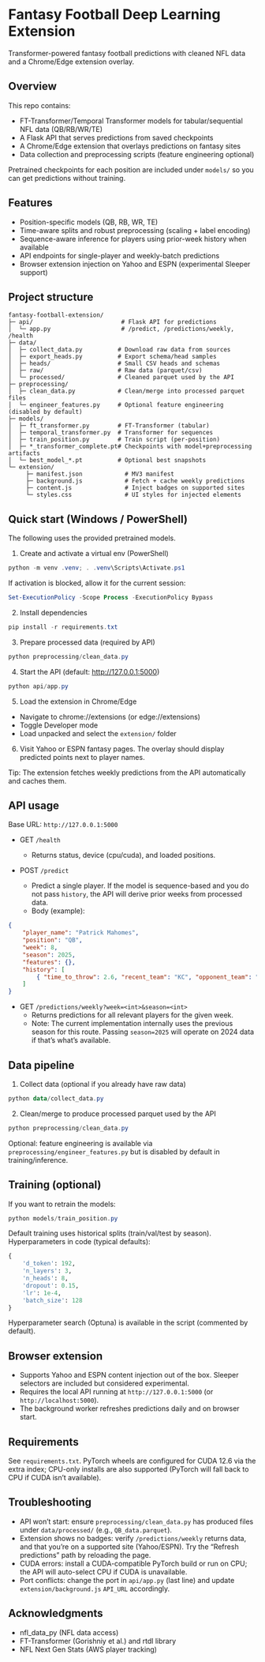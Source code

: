 # Fantasy Football Deep Learning Extension

Transformer-powered fantasy football predictions with cleaned NFL data and a Chrome/Edge extension overlay.

## Overview

This repo contains:
- FT-Transformer/Temporal Transformer models for tabular/sequential NFL data (QB/RB/WR/TE)
- A Flask API that serves predictions from saved checkpoints
- A Chrome/Edge extension that overlays predictions on fantasy sites
- Data collection and preprocessing scripts (feature engineering optional)

Pretrained checkpoints for each position are included under `models/` so you can get predictions without training.

## Features

- Position-specific models (QB, RB, WR, TE)
- Time-aware splits and robust preprocessing (scaling + label encoding)
- Sequence-aware inference for players using prior-week history when available
- API endpoints for single-player and weekly-batch predictions
- Browser extension injection on Yahoo and ESPN (experimental Sleeper support)

## Project structure

```
fantasy-football-extension/
├─ api/                         # Flask API for predictions
│  └─ app.py                    # /predict, /predictions/weekly, /health
├─ data/
│  ├─ collect_data.py          # Download raw data from sources
│  ├─ export_heads.py          # Export schema/head samples
│  ├─ heads/                   # Small CSV heads and schemas
│  ├─ raw/                     # Raw data (parquet/csv)
│  └─ processed/               # Cleaned parquet used by the API
├─ preprocessing/
│  ├─ clean_data.py            # Clean/merge into processed parquet files
│  └─ engineer_features.py     # Optional feature engineering (disabled by default)
├─ models/
│  ├─ ft_transformer.py        # FT-Transformer (tabular)
│  ├─ temporal_transformer.py  # Transformer for sequences
│  ├─ train_position.py        # Train script (per-position)
│  ├─ *_transformer_complete.pt# Checkpoints with model+preprocessing artifacts
│  └─ best_model_*.pt          # Optional best snapshots
└─ extension/
     ├─ manifest.json            # MV3 manifest
     ├─ background.js            # Fetch + cache weekly predictions
     ├─ content.js               # Inject badges on supported sites
     └─ styles.css               # UI styles for injected elements
```

## Quick start (Windows / PowerShell)

The following uses the provided pretrained models.

1) Create and activate a virtual env (PowerShell)

```powershell
python -m venv .venv; . .venv\Scripts\Activate.ps1
```

If activation is blocked, allow it for the current session:

```powershell
Set-ExecutionPolicy -Scope Process -ExecutionPolicy Bypass
```

2) Install dependencies

```powershell
pip install -r requirements.txt
```

3) Prepare processed data (required by API)

```powershell
python preprocessing/clean_data.py
```

4) Start the API (default: http://127.0.0.1:5000)

```powershell
python api/app.py
```

5) Load the extension in Chrome/Edge

- Navigate to chrome://extensions (or edge://extensions)
- Toggle Developer mode
- Load unpacked and select the `extension/` folder

6) Visit Yahoo or ESPN fantasy pages. The overlay should display predicted points next to player names.

Tip: The extension fetches weekly predictions from the API automatically and caches them.

## API usage

Base URL: `http://127.0.0.1:5000`

- GET `/health`
    - Returns status, device (cpu/cuda), and loaded positions.

- POST `/predict`
    - Predict a single player. If the model is sequence-based and you do not pass `history`, the API will derive prior weeks from processed data.
    - Body (example):

```json
{
    "player_name": "Patrick Mahomes",
    "position": "QB",
    "week": 8,
    "season": 2025,
    "features": {},
    "history": [
        { "time_to_throw": 2.6, "recent_team": "KC", "opponent_team": "LAC", "season": 2025, "week": 6 }
    ]
}
```

- GET `/predictions/weekly?week=<int>&season=<int>`
    - Returns predictions for all relevant players for the given week.
    - Note: The current implementation internally uses the previous season for this route. Passing `season=2025` will operate on 2024 data if that’s what’s available.

## Data pipeline

1) Collect data (optional if you already have raw data)

```powershell
python data/collect_data.py
```

2) Clean/merge to produce processed parquet used by the API

```powershell
python preprocessing/clean_data.py
```

Optional: feature engineering is available via `preprocessing/engineer_features.py` but is disabled by default in training/inference.

## Training (optional)

If you want to retrain the models:

```powershell
python models/train_position.py
```

Default training uses historical splits (train/val/test by season). Hyperparameters in code (typical defaults):

```python
{
    'd_token': 192,
    'n_layers': 3,
    'n_heads': 8,
    'dropout': 0.15,
    'lr': 1e-4,
    'batch_size': 128
}
```

Hyperparameter search (Optuna) is available in the script (commented by default).

## Browser extension

- Supports Yahoo and ESPN content injection out of the box. Sleeper selectors are included but considered experimental.
- Requires the local API running at `http://127.0.0.1:5000` (or `http://localhost:5000`).
- The background worker refreshes predictions daily and on browser start.

## Requirements

See `requirements.txt`. PyTorch wheels are configured for CUDA 12.6 via the extra index; CPU-only installs are also supported (PyTorch will fall back to CPU if CUDA isn’t available).

## Troubleshooting

- API won’t start: ensure `preprocessing/clean_data.py` has produced files under `data/processed/` (e.g., `QB_data.parquet`).
- Extension shows no badges: verify `/predictions/weekly` returns data, and that you’re on a supported site (Yahoo/ESPN). Try the “Refresh predictions” path by reloading the page.
- CUDA errors: install a CUDA-compatible PyTorch build or run on CPU; the API will auto-select CPU if CUDA is unavailable.
- Port conflicts: change the port in `api/app.py` (last line) and update `extension/background.js` `API_URL` accordingly.

## Acknowledgments

- nfl_data_py (NFL data access)
- FT-Transformer (Gorishniy et al.) and rtdl library
- NFL Next Gen Stats (AWS player tracking)
